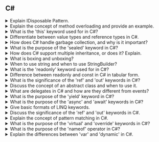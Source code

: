 ## C#

<details>
  <summary>Explain IDisposable Pattern.</summary>
  <br>
  The `IDisposable` pattern is a widely used pattern in C# for managing the cleanup and release of unmanaged resources in a deterministic manner. Unmanaged resources include objects such as file handles, database connections, network sockets, and other external resources that are not automatically managed by the .NET garbage collector. The `IDisposable` pattern allows developers to explicitly release these resources when they are no longer needed.

The pattern is implemented through the `IDisposable` interface, which declares a single method named `Dispose`. The `Dispose` method is responsible for releasing both managed and unmanaged resources. The pattern often involves implementing a finalizer (destructor) in case the `Dispose` method is not called explicitly.

Here's a typical implementation of the `IDisposable` pattern:

```csharp
public class ResourceHolder : IDisposable
{
    // Managed resources
    private bool disposed = false;

    // Unmanaged resources
    private IntPtr unmanagedResource;

    // Constructor
    public ResourceHolder()
    {
        // Acquire unmanaged resources
        unmanagedResource = AcquireUnmanagedResource();
    }

    // Dispose method
    public void Dispose()
    {
        Dispose(true);
        GC.SuppressFinalize(this);
    }

    // Destructor (finalizer)
    ~ResourceHolder()
    {
        Dispose(false);
    }

    // Protected Dispose method to be used by both Dispose and the finalizer
    protected virtual void Dispose(bool disposing)
    {
        if (!disposed)
        {
            if (disposing)
            {
                // Dispose of managed resources
            }

            // Dispose of unmanaged resources
            ReleaseUnmanagedResource(unmanagedResource);

            disposed = true;
        }
    }

    // Method to acquire unmanaged resources
    private IntPtr AcquireUnmanagedResource()
    {
        // Logic to acquire unmanaged resources
        return IntPtr.Zero;
    }

    // Method to release unmanaged resources
    private void ReleaseUnmanagedResource(IntPtr resource)
    {
        // Logic to release unmanaged resources
    }
}
```

In this example:

- The `ResourceHolder` class implements the `IDisposable` interface.
- The constructor (`ResourceHolder`) acquires unmanaged resources.
- The `Dispose` method is responsible for releasing both managed and unmanaged resources.
- The finalizer (destructor) is used to ensure that resources are released even if the `Dispose` method is not explicitly called. The finalizer calls `Dispose` with `disposing` set to `false` to release unmanaged resources only.

Usage of the `ResourceHolder` class:

```csharp
using (ResourceHolder resourceHolder = new ResourceHolder())
{
    // Use the resourceHolder object
} // Dispose method is automatically called when the object goes out of scope
```

By implementing the `IDisposable` pattern, developers can ensure proper cleanup of resources, leading to more predictable and efficient resource management in their applications. It is important for developers to use `using` statements or call the `Dispose` method explicitly to release resources in a timely manner.
  <br>
</details>

<details>
  <summary>Explain the concept of method overloading and provide an example.</summary>
  <br>
**Method overloading** is a feature in object-oriented programming (OOP) that allows a class to have multiple methods with the same name but different parameter lists. In other words, methods with the same name but different parameter types or numbers of parameters can coexist in the same class. This enables developers to provide multiple ways of calling a method based on the type or number of arguments passed.

### Example of Method Overloading in C#:

```csharp
public class Calculator
{
    // Method with two integer parameters
    public int Add(int a, int b)
    {
        return a + b;
    }

    // Overloaded method with three integer parameters
    public int Add(int a, int b, int c)
    {
        return a + b + c;
    }

    // Overloaded method with two double parameters
    public double Add(double a, double b)
    {
        return a + b;
    }
}

class Program
{
    static void Main()
    {
        Calculator calculator = new Calculator();

        // Using different overloaded methods
        int sumIntegers = calculator.Add(5, 10);
        int sumThreeIntegers = calculator.Add(2, 3, 5);
        double sumDoubles = calculator.Add(2.5, 3.7);

        Console.WriteLine($"Sum of integers: {sumIntegers}");
        Console.WriteLine($"Sum of three integers: {sumThreeIntegers}");
        Console.WriteLine($"Sum of doubles: {sumDoubles}");
    }
}
```

In this example:

- The `Calculator` class has three overloaded `Add` methods.
- The first `Add` method takes two integers, the second takes three integers, and the third takes two doubles.
- The methods have the same name (`Add`) but different parameter lists.
- Depending on the arguments provided when calling the `Add` method, the appropriate overloaded method is selected.

Output:
```
Sum of integers: 15
Sum of three integers: 10
Sum of doubles: 6.2
```

Method overloading provides the following benefits:

1. **Readability and Flexibility:**
   - It enhances code readability by allowing developers to use a common method name for related operations.
   - It provides flexibility in calling methods with different types or numbers of parameters, making the code more user-friendly.

2. **Avoiding Redundant Names:**
   - Instead of creating distinct method names for variations in parameters, overloading allows using a single name for related functionalities.

3. **Default Parameter Values:**
   - With method overloading, you can provide default values for some parameters, allowing users to omit certain arguments when calling the method.

Keep in mind that the compiler determines which overloaded method to invoke based on the number and types of arguments passed during the method call.
  <br>
</details>

<details>
  <summary>What is the 'this' keyword used for in C#?</summary>
  <br>
In C#, the `this` keyword is used to refer to the current instance of the class or structure. It is a reference to the current object on which a method or property is being invoked. The `this` keyword is particularly useful in scenarios where there might be ambiguity between instance variables and parameters with the same name.

Here are common uses of the `this` keyword in C#:

### 1. Differentiating between Instance Variables and Parameters:

```csharp
public class MyClass
{
    private int myField;

    // Constructor with parameter having the same name as the instance variable
    public MyClass(int myField)
    {
        // Use 'this' to refer to the instance variable
        this.myField = myField;
    }

    public void DisplayValue()
    {
        // Use 'this' to refer to the instance variable
        Console.WriteLine($"Value of myField: {this.myField}");
    }
}
```

### 2. Invoking Other Constructors (Constructor Chaining):

```csharp
public class Person
{
    public string Name { get; set; }
    public int Age { get; set; }

    // Constructor chaining using 'this'
    public Person(string name) : this(name, 0)
    {
        // Additional initialization logic if needed
    }

    // Main constructor
    public Person(string name, int age)
    {
        this.Name = name;
        this.Age = age;
    }
}
```

### 3. Returning the Current Instance (Fluent Interface):

```csharp
public class Calculator
{
    private int result;

    public Calculator Add(int value)
    {
        this.result += value;
        return this; // Return the current instance for method chaining
    }

    public Calculator Subtract(int value)
    {
        this.result -= value;
        return this; // Return the current instance for method chaining
    }

    public int GetResult()
    {
        return this.result;
    }
}
```

### 4. Using 'this' in Extension Methods:

```csharp
public static class StringExtensions
{
    public static string CustomMethod(this string input)
    {
        // 'this' is used to extend the String class
        return "Custom method result: " + input;
    }
}
```

In the examples above, the `this` keyword helps disambiguate between instance variables and parameters, enables constructor chaining, facilitates the creation of fluent interfaces, and is used in extension methods to extend existing classes.

Keep in mind that while the use of `this` can improve code clarity in certain situations, it is not always required, and its usage is a matter of preference and style.
  <br>
</details>

<details>
  <summary>Differentiate between value types and reference types in C#.</summary>
  <br>

### Differences Between Value Types and Reference Types

| Factors             | Value Types                                   | Reference Types                               |
|---------------------|-----------------------------------------------|-----------------------------------------------|
| Storage             | Stored directly in memory locations            | Stored as a reference to a memory location     |
| Memory Allocation   | Allocated on stack or inline within objects    | Allocated on the managed heap                 |
| Size                | Generally smaller in size                       | Larger in size, due to overhead               |
| Copy Behavior       | Copy contains the actual value (deep copy)     | Copy contains a reference (shallow copy)      |
| Performance         | Faster access due to stack allocation          | Slightly slower due to indirection and heap   |
| Nullability         | Cannot be null                                 | Can be null (reference can point to null)     |
| Examples            | int, float, bool, enum, struct                 | class, interface, delegate, object            |
| Default Value       | Has default values (e.g., 0 for int)           | Null is the default value for reference types |

  <br>
</details>

<details>
  <summary>How does C# handle garbage collection, and why is it important?</summary>
  <br>
**Garbage collection** in C# is an automatic memory management process that involves identifying and reclaiming memory that is no longer in use by the program. Instead of requiring developers to explicitly allocate and deallocate memory, C# relies on the .NET Common Language Runtime (CLR) to perform garbage collection. Here's how garbage collection works in C#:

### Garbage Collection Process:

1. **Memory Allocation:**
   - When objects are created in C#, memory is allocated for them on the managed heap.

2. **Reference Tracking:**
   - The CLR keeps track of references to objects during program execution. A reference is a pointer or handle to an object.

3. **Detecting Unreachable Objects:**
   - Periodically, the garbage collector identifies objects that are no longer reachable or referenced by the program. These are considered garbage.

4. **Mark and Sweep:**
   - The garbage collector performs a process known as "mark and sweep":
     - It marks reachable objects by traversing the object graph starting from known roots (such as global and local variables, static fields, and CPU registers).
     - It sweeps through the heap, reclaiming memory occupied by objects that were not marked as reachable.

5. **Memory Reclamation:**
   - The memory occupied by the unreachable objects is freed, making it available for future allocations.

### Why Garbage Collection is Important:

1. **Automatic Memory Management:**
   - Garbage collection eliminates the need for explicit memory management (e.g., manual allocation and deallocation), reducing the likelihood of memory leaks and memory-related bugs.

2. **Prevention of Dangling Pointers:**
   - Dangling pointers, which point to memory that has been deallocated, can lead to unpredictable behavior. Garbage collection helps prevent issues related to dangling pointers.

3. **Enhanced Productivity:**
   - Developers can focus more on application logic and features rather than manual memory management. This leads to increased productivity and shorter development cycles.

4. **Avoidance of Memory Leaks:**
   - Memory leaks, caused by unreleased memory, can gradually degrade an application's performance. Garbage collection helps prevent memory leaks by automatically reclaiming unused memory.

5. **Dynamic Memory Allocation:**
   - Garbage collection allows for efficient and dynamic memory allocation. Objects can be created and used without concerns about explicitly freeing up memory when they are no longer needed.

6. **Scalability:**
   - Automatic garbage collection is especially beneficial for large-scale applications and systems where manual memory management would be error-prone and impractical.

### Tuning and Optimization:

While garbage collection is automatic, developers can influence and optimize its behavior in certain scenarios. Techniques include:

- **Finalizers and IDisposable:** Developers can implement finalizers (destructors) or implement the `IDisposable` interface for more deterministic resource cleanup. However, relying solely on finalizers can lead to less predictable results due to the non-deterministic nature of finalization.

- **Generations:** The .NET garbage collector uses a generational approach, dividing objects into three generations (young, middle-aged, and old) based on their lifetime. Most objects die quickly, and frequent collections occur in the younger generation. This generational approach enhances garbage collection efficiency.

- **GC.Collect Method:** Developers can manually trigger garbage collection using the `GC.Collect` method. However, this is generally discouraged, and the garbage collector is designed to operate automatically.

Garbage collection is a critical aspect of the .NET runtime, contributing to the reliability, security, and performance of C# applications. It allows developers to build robust and scalable software without the burden of explicit memory management.
  <br>
</details>

<details>
  <summary>What is the purpose of the 'sealed' keyword in C#?</summary>
  <br>
- **Purpose of the `sealed` Keyword in C#:**
    - The `sealed` keyword is used to restrict the inheritance of a class or the overriding of a method by indicating that it cannot be further derived or overridden.
    - It serves as a way to prevent further modification or extension of a class or the overriding of specific methods.

- **Usage Examples:**
    - Sealing a Class:
        ```csharp
        public sealed class SealedClass
        {
            // Class members and methods
        }
        ```
    - Sealing a Method:
        ```csharp
        public class BaseClass
        {
            public sealed override void SomeMethod()
            {
                // Method implementation
            }
        }
        ```

- **Benefits of `sealed`:**
    - **Preventing Further Inheritance:**
        - Ensures that a class cannot serve as a base class for any other class.
    - **Method Stability:**
        - Guarantees that a sealed method cannot be further overridden in derived classes, providing stability in the behavior of the method.
    - **Security and Design Intent:**
        - Clearly communicates the design intent to prevent modification, extension, or overriding, contributing to code security and maintainability.

- **Considerations:**
    - Sealing a class or method should be done thoughtfully, considering the future use and potential extension points of the code.
    - Overuse of sealing may limit the extensibility of the code, so it should be applied judiciously.

- **Notes:**
    - The `sealed` keyword can be applied to classes, methods, properties, and indexers.
    - Attempting to inherit from a sealed class or override a sealed method results in a compilation error.

- **Example Scenario:**
    - Sealing a method in a base class to ensure that it cannot be overridden by derived classes, providing a stable behavior that should not be modified in subclasses.

```csharp
public class BaseClass
{
    public sealed override void SomeMethod()
    {
        // Method implementation
    }
}

public class DerivedClass : BaseClass
{
    // Attempting to override 'SomeMethod' here would result in a compilation error.
}
```

In summary, the `sealed` keyword in C# is used to restrict further inheritance or method overriding, providing a way to communicate design intent, enhance code security, and ensure stability in the behavior of classes and methods. It is applied to classes, methods, properties, or indexers to control the extensibility of code elements.
  <br>
</details>

<details>
  <summary>How does C# support multiple inheritance, or does it? Explain.</summary>
  <br>
In C#, interfaces play a crucial role in achieving a form of multiple inheritance. Multiple inheritance refers to the ability of a class to inherit from more than one class. While C# does not support multiple class inheritance, it allows a class to implement multiple interfaces, achieving a similar outcome. This enables a class to inherit behavior from multiple sources, promoting code reuse and flexibility.

### Role of Interfaces in Achieving Multiple Inheritance:

1. **Definition of a Contract:**
   - An interface in C# defines a contract, specifying a set of method signatures, properties, events, or indexers without providing any implementation.
   - Interfaces declare what a class that implements them must do, creating a common set of functionalities.

   ```csharp
   public interface IDrawable
   {
       void Draw();
   }

   public interface IMovable
   {
       void Move();
   }
   ```

2. **Implementation by Classes:**
   - Classes in C# can implement multiple interfaces by providing concrete implementations for the methods declared in those interfaces.
   - This allows a class to inherit behavior from multiple sources, achieving a form of multiple inheritance.

   ```csharp
   public class Circle : IDrawable, IMovable
   {
       public void Draw() { /* Implementation for drawing a circle */ }
       public void Move() { /* Implementation for moving a circle */ }
   }
   ```

3. **Usage in Class Hierarchy:**
   - A class can implement any number of interfaces, providing a flexible way to extend its behavior beyond the constraints of single class inheritance.

   ```csharp
   public class Square : IDrawable, IMovable
   {
       public void Draw() { /* Implementation for drawing a square */ }
       public void Move() { /* Implementation for moving a square */ }
   }
   ```

4. **Interface Hierarchies:**
   - Interfaces themselves can inherit from other interfaces, creating an interface hierarchy.
   - This enables the definition of common functionalities in base interfaces, which are then inherited by derived interfaces.

   ```csharp
   public interface IShape
   {
       void Draw();
   }

   public interface IMovableShape : IShape
   {
       void Move();
   }
   ```

5. **Polymorphism and Flexibility:**
   - By implementing multiple interfaces, a class can be used polymorphically through any of its interface types.
   - This enhances flexibility and adaptability, allowing a class to conform to various contracts and supporting different types of behavior.

   ```csharp
   IDrawable drawableCircle = new Circle();
   IMovable movableSquare = new Square();
   ```

In the examples above, the interfaces `IDrawable` and `IMovable` define specific behaviors, and classes like `Circle` and `Square` implement these interfaces. This allows instances of these classes to be used wherever the corresponding interface type is expected.

While C# doesn't support multiple class inheritance, the use of interfaces provides a mechanism for achieving a form of multiple inheritance, promoting code reuse, maintainability, and extensibility. It also aligns with the principles of object-oriented design, such as encapsulation and polymorphism.
  <br>
</details>

<details>
  <summary>What is boxing and unboxing?</summary>
  <br>
**Boxing and Unboxing in C#**

**Boxing:**
- **Definition:** Boxing is the process of converting a value type to the type object or any interface type implemented by this value type.
- **Syntax:** `object boxedValue = (object)intValue;`
- **Example:** `int intValue = 42; object boxedValue = intValue;`

**Unboxing:**
- **Definition:** Unboxing is the process of converting the boxed value type back to its original value type.
- **Syntax:** `int unboxedValue = (int)boxedValue;`
- **Example:** `int unboxedValue = (int)boxedValue;`

**Differences:**

| Factor                 | Boxing                                    | Unboxing                                  |
|------------------------|-------------------------------------------|-------------------------------------------|
| **Operation Type**     | Converts a value type to a reference type. | Converts a reference type back to a value type. |
| **Syntax**             | `object boxedValue = (object)intValue;`   | `int unboxedValue = (int)boxedValue;`      |
| **Example**            | `int intValue = 42; object boxedValue = intValue;` | `int unboxedValue = (int)boxedValue;`     |
| **Performance**        | Involves creating a new object on the heap, which may have a performance cost. | Generally faster than boxing, as it directly extracts the value. |
| **Use Cases**          | Commonly used when dealing with collections or scenarios requiring reference types. | Commonly used when retrieving values from collections or objects. |
| **Type Safety**        | Type safety is maintained during boxing.   | Type safety is ensured during unboxing.   |

  <br>
</details>

<details>
  <summary>When to use string and when to use StringBuilder?</summary>
  <br>

| Aspect                     | `string`                                    | `StringBuilder`                                            |
|----------------------------|----------------------------------------------|-------------------------------------------------------------|
| Mutability                 | Immutable (Cannot be modified after creation)| Mutable (Supports modification without creating new objects) |
| Performance                | Concatenation creates new string instances   | Efficient for frequent string modifications                 |
| Memory Allocation          | Creates new strings on every modification    | Modifies existing buffer, reducing memory overhead           |
| Usage                      | Ideal for static or infrequently changing text| Suitable for dynamic or frequently changing text             |
| Efficiency in Concatenation| Inefficient for frequent concatenation       | Efficient due to in-place modification of the buffer        |
| Concurrency                | Thread-safe due to immutability              | Not inherently thread-safe                                   |
| Syntax Clarity             | Straightforward and simple syntax            | More complex syntax for manipulation and appending           |
| Recommended Use Cases      | Static or less frequently changing content   | Frequent string manipulation, concatenation, or editing      |

  <br>
</details>

<details>
  <summary>What is the 'readonly' keyword used for in C#?</summary>
  <br>
In C#, the `readonly` keyword is used to declare a member (usually a field) that can only be assigned a value during its declaration or within the constructor of the containing class. Once a `readonly` member is assigned a value, it cannot be modified. The primary significance of the `readonly` keyword lies in creating immutable fields and promoting better code safety, especially for constants or values that should not be changed after initialization.

Here are the key aspects of the significance of the `readonly` keyword:

1. **Immutable Fields:**
   - `readonly` fields are immutable, meaning that their values cannot be changed once they are set. This is particularly useful for constants or values that should remain constant throughout the lifetime of an object.

   ```csharp
   public class Example
   {
       public readonly int ConstantValue;

       public Example(int value)
       {
           ConstantValue = value; // Can only be assigned in the constructor
       }
   }
   ```

2. **Initialization at Declaration or in Constructor:**
   - A `readonly` field can be assigned a value either at the time of declaration or within the constructor of the containing class. Once assigned, the value cannot be modified.

   ```csharp
   public class Example
   {
       public readonly int ConstantValue = 42; // Initialized at declaration

       public Example(int value)
       {
           ConstantValue = value; // Assigned in the constructor
       }
   }
   ```

3. **Compile-Time Constants:**
   - `readonly` fields are evaluated at compile time, and their values become constants for the lifetime of the object or class. This is in contrast to regular fields, which are evaluated at runtime.

   ```csharp
   public class Constants
   {
       public const int CompileTimeConstant = 100;
       public readonly int RuntimeConstant;

       public Constants(int value)
       {
           RuntimeConstant = value; // Assigned at runtime, but cannot be changed afterward
       }
   }
   ```

4. **Thread Safety:**
   - `readonly` fields contribute to thread safety in scenarios where multiple threads may be accessing an object. Since the value of a `readonly` field cannot be changed after initialization, it reduces the chances of data inconsistencies in a multi-threaded environment.

   ```csharp
   public class ThreadSafeExample
   {
       public readonly int ThreadSafeValue;

       public ThreadSafeExample(int value)
       {
           ThreadSafeValue = value;
       }
   }
   ```

5. **Better Code Clarity:**
   - The use of `readonly` provides clarity in the code, indicating to developers that the value of the field should not be modified after initialization. This can make the code more maintainable and help prevent accidental modifications.

   ```csharp
   public class Constants
   {
       public readonly int MaxValue = 100;
       // ...
   }
   ```

In summary, the `readonly` keyword is significant in C# for creating immutable fields, constants, and values that should remain constant after initialization. It contributes to code safety, thread safety, and better code clarity by explicitly stating the intention that the value of the field should not be modified.
  <br>
</details>

<details>
  <summary>Difference between readonly and const in C# in tabular form.</summary>
  <br>

| Factor                    | `readonly`                            | `const`                                |
|---------------------------|---------------------------------------|----------------------------------------|
| **Type of Value**          | Allows non-primitive types (e.g., class instances, arrays). | Limited to compile-time constants (primitive types, enums, strings). |
| **Initialization**         | Can be initialized at runtime within the constructor.   | Must be initialized at the time of declaration. |
| **Modification**           | Can have different values for each instance and can be modified after object creation. | Has a fixed, unchangeable value for all instances and is implicitly `static`. |
| **Scope**                  | Instance-level. Each instance of the class can have a different value. | Class-level. Same value is shared across all instances and is part of the type itself. |
| **Use with Methods**       | Can be used with methods to perform complex initialization logic. | Cannot be used with methods; intended for simple, constant values. |
| **Compile-Time Constant**  | Evaluated at runtime, and its value can be set in the constructor. | Evaluated at compile time, and its value must be known at compile time. |

**When to Use:**

- **Use `readonly` When:**
  - You need a value that can be determined or initialized at runtime.
  - You want each instance of the class to potentially have a different value.
  - You want the flexibility to initialize the value in the constructor.

- **Use `const` When:**
  - You have a value that is known at compile time and will not change.
  - You want a constant value that is shared across all instances of the class.
  - You want to enforce a compile-time constant, especially for primitive types or simple values.

  <br>
</details>

<details>
  <summary>What is the significance of the 'ref' and 'out' keywords in C#?</summary>
  <br>
Sure, here's the information about the `ref` and `out` keywords in Markdown format:

### **Significance of `ref` and `out` Keywords in C#**

- Both `ref` and `out` are keywords used to pass arguments to methods by reference instead of by value.
  
- **`ref` Keyword:**

    - Used to pass a reference of a variable to a method, allowing the method to modify the variable's value.
    
    - Requires the variable to be initialized before passing it to the method.
    
    - Changes made to the parameter inside the method affect the original variable outside the method.
    
    - Used for both input and output purposes.
    
    - Example:
      ```csharp
      void Increment(ref int number)
      {
          number++;
      }
      
      int value = 5;
      Increment(ref value);
      // 'value' will be 6 after the method call.
      ```

- **`out` Keyword:**

    - Used specifically for output parameters; doesn't require the variable to be initialized before passing it to the method.
    
    - The method is responsible for initializing the output parameter before returning.
    
    - Changes made to the parameter inside the method are reflected in the original variable outside the method.
    
    - Used for output purposes only.
    
    - Example:
      ```csharp
      void GetValues(out int x, out int y)
      {
          x = 10;
          y = 20;
      }
      
      int a, b;
      GetValues(out a, out b);
      // 'a' will be 10 and 'b' will be 20 after the method call.
      ```

- **Differences between `ref` and `out`:**

|                       | `ref`                               | `out`                              |
|-----------------------|-------------------------------------|------------------------------------|
| **Initialization**    | Variable must be initialized before passing. | No need to initialize before passing; method initializes within. |
| **Inside the Method** | Can use the value of the variable passed. | Must initialize the variable within the method before using it. |
| **Usage**             | Used for both input and output purposes. | Used specifically for output parameters. |

Using these keywords allows methods to interact with variables directly, enabling modifications to the original values and facilitating more flexible parameter passing in C#.
  <br>
</details>

<details>
  <summary>Discuss the concept of an abstract class and when to use it.</summary>
  <br>An **abstract class** in C# is a class that cannot be instantiated on its own and is meant to be subclassed by other classes. Abstract classes serve as a blueprint for other classes, providing a common base for related classes while allowing for certain methods to be left abstract (i.e., without implementation). Abstract classes can have both abstract and non-abstract (concrete) members, making them versatile in defining a common structure for derived classes.

### Key Characteristics of Abstract Classes:

1. **Cannot Be Instantiated:**
   - An abstract class cannot be instantiated directly. It exists solely for providing a common base for derived classes.

2. **May Contain Abstract Methods:**
   - Abstract classes can declare abstract methods, which are methods without a body. Subclasses must provide concrete implementations for these abstract methods.

3. **Can Contain Concrete Members:**
   - Abstract classes can also contain non-abstract (concrete) methods, properties, fields, and other members. These members may have an implementation.

4. **Supports Constructors:**
   - Abstract classes can have constructors, and they can be used to initialize common fields or perform other initialization tasks.

### Example of an Abstract Class:

```csharp
public abstract class Shape
{
    // Abstract method - to be implemented by derived classes
    public abstract double CalculateArea();

    // Concrete method
    public void Display()
    {
        Console.WriteLine("This is a shape.");
    }
}
```

### When to Use Abstract Classes:

1. **Common Base Class:**
   - Use an abstract class when you want to provide a common base for multiple related classes. Abstract classes are suitable for situations where a group of classes share common characteristics and behaviors.

2. **Enforce a Contract:**
   - Abstract classes can declare abstract methods, enforcing a contract that derived classes must implement. This helps ensure that certain behaviors are defined consistently across all subclasses.

3. **Partial Implementation:**
   - When you want to provide a partial implementation of a class, where some methods have a common implementation in the base class, and others are left abstract for customization in derived classes.

4. **Code Reusability:**
   - Abstract classes support code reusability by allowing derived classes to inherit common functionality. This helps avoid duplicating code across multiple classes.

5. **Polymorphism:**
   - Abstract classes contribute to polymorphism. Instances of derived classes can be treated as instances of the abstract base class, providing a level of abstraction and flexibility in designing class hierarchies.

### Example Use Case:

```csharp
public class Circle : Shape
{
    private double radius;

    // Constructor
    public Circle(double radius)
    {
        this.radius = radius;
    }

    // Implementation of abstract method
    public override double CalculateArea()
    {
        return Math.PI * radius * radius;
    }
}
```

In this example, the `Shape` abstract class serves as a common base for various shapes. The `Circle` class inherits from `Shape` and provides a concrete implementation for the abstract method `CalculateArea`.

In summary, use abstract classes when you want to define a common base with both abstract and concrete members for derived classes. They are particularly useful for organizing and structuring related classes in an inheritance hierarchy.
  <br>
</details>

<details>
  <summary>What are delegates in C# and how are they different from events?</summary>
  <br>
In C#, a **delegate** is a type that represents references to methods with a particular signature. Delegates are used to create and manipulate references to methods, allowing for a level of indirection when calling methods. Delegates are particularly useful in scenarios where you want to pass methods as arguments or have callbacks in your code.

On the other hand, an **event** is a special type of delegate that is often used to implement the observer design pattern. Events provide a way for one class (the publisher) to notify other classes (subscribers or listeners) when something of interest happens. Events are built on top of delegates and provide an encapsulated way to handle callbacks without exposing the delegate directly.

Here are key points differentiating delegates from events in C#:

### Delegates:

1. **Declaration:**
   - Delegates are declared using the `delegate` keyword, specifying the method signature that the delegate can reference.

    ```csharp
    public delegate void MyDelegate(int x, int y);
    ```

2. **Instantiation:**
   - Delegates are instantiated by creating an instance of the delegate type and assigning a reference to a method that matches the delegate's signature.

    ```csharp
    MyDelegate delegateInstance = SomeMethod;
    ```

3. **Invocation:**
   - Delegates can be invoked using the `Invoke` method or, more commonly, using the delegate instance as if it were a method call.

    ```csharp
    delegateInstance(10, 20); // Invoking the delegate
    ```

4. **Multicast Delegates:**
   - Delegates support multicast, meaning that a single delegate instance can reference multiple methods, and all of them will be invoked when the delegate is called.

    ```csharp
    MyDelegate multiDelegate = SomeMethod1;
    multiDelegate += SomeMethod2;
    multiDelegate(10, 20); // Both SomeMethod1 and SomeMethod2 are invoked
    ```

### Events:

1. **Declaration:**
   - Events are declared using the `event` keyword along with a delegate type. The delegate type defines the signature of the methods that can be subscribed to the event.

    ```csharp
    public event MyDelegate MyEvent;
    ```

2. **Subscription and Unsubscription:**
   - Events are designed to be subscribed to and unsubscribed from using the `+=` and `-=` operators. This is to ensure that only authorized classes can subscribe or unsubscribe from the event.

    ```csharp
    instance.MyEvent += SomeEventHandler;
    instance.MyEvent -= SomeEventHandler;
    ```

3. **Invocation:**
   - Events can only be invoked from within the class that declares the event. This is to ensure that the class maintains control over when the event is raised.

    ```csharp
    MyEvent?.Invoke(10, 20); // Null-conditional operator used to avoid null reference exception
    ```

4. **Encapsulation:**
   - Events encapsulate the delegate, preventing external classes from directly modifying the delegate or invoking it from outside the declaring class.

### Example:

Here is a simple example demonstrating the use of a delegate and an event:

```csharp
public delegate void MyDelegate(int x, int y);

public class MyClass
{
    public event MyDelegate MyEvent;

    public void InvokeEvent(int x, int y)
    {
        MyEvent?.Invoke(x, y);
    }
}

public class Program
{
    static void Main()
    {
        MyClass instance = new MyClass();
        instance.MyEvent += SomeEventHandler;

        // Using the delegate directly
        MyDelegate delegateInstance = SomeEventHandler;
        delegateInstance(10, 20);

        // Using the event
        instance.InvokeEvent(30, 40);
    }

    static void SomeEventHandler(int x, int y)
    {
        Console.WriteLine($"Event handled: {x}, {y}");
    }
}
```

In this example, `MyDelegate` is a delegate type, and `MyClass` declares an event named `MyEvent` of type `MyDelegate`. The `SomeEventHandler` method is then subscribed to both the delegate and the event, demonstrating the use of both constructs. The key difference lies in the encapsulation and access control provided by events, making them suitable for implementing observer patterns and decoupling components in a more controlled manner.
  <br>
</details>

<details>
  <summary>What is the purpose of the 'yield' keyword in C#?</summary>
  <br>
The `yield` keyword in C# is used in the context of iterator methods to simplify the process of creating and working with sequences of data. It allows developers to create iterators without having to implement the complete logic for generating all elements in advance. Instead, elements are generated on-the-fly as the iterator is iterated.

### Purpose of `yield`:

1. **Lazy Evaluation:**
   - The primary purpose of `yield` is to enable lazy evaluation. Instead of generating an entire sequence of elements upfront and storing them in memory, `yield` allows the elements to be generated one at a time, on-demand, as the iterator is iterated.

2. **Simplified Iterator Implementation:**
   - `yield` simplifies the implementation of iterators by allowing the developer to write code that looks like a regular loop but is processed incrementally. This makes it easier to read and maintain code for iterating over large datasets or generating sequences with complex logic.

3. **Efficient Memory Usage:**
   - By using `yield`, memory consumption is reduced because elements are generated only when needed. This is particularly useful when dealing with large datasets or when generating infinite sequences.

4. **State Preservation:**
   - The `yield` keyword maintains the state of the iterator between calls. When the iterator is paused, it retains its state, allowing it to resume execution where it left off. This is crucial for iterators that involve complex logic or external resources.

5. **Support for Asynchronous Programming:**
   - In addition to its use in synchronous iterator methods, `yield` can be used in asynchronous iterator methods (introduced in C# 8.0) to simplify the asynchronous generation of sequences.

### Basic Usage:

The `yield` keyword is used within an iterator method, which is a method that returns an `IEnumerable<T>` or `IEnumerator<T>`. The method contains one or more `yield` statements that produce elements in the sequence.

```csharp
public IEnumerable<int> GenerateSequence()
{
    yield return 1;
    yield return 2;
    yield return 3;
    // ...
}
```

### Example: Generating Fibonacci Sequence:

```csharp
public IEnumerable<int> GenerateFibonacci(int count)
{
    int a = 0, b = 1;

    for (int i = 0; i < count; i++)
    {
        yield return a;
        int temp = a;
        a = b;
        b = temp + b;
    }
}
```

In this example, the `GenerateFibonacci` method uses `yield` to generate the Fibonacci sequence lazily, only producing the elements as they are requested.

### Use in Asynchronous Programming (C# 8.0 and later):

```csharp
public async IAsyncEnumerable<int> GenerateAsyncSequence()
{
    for (int i = 0; i < 5; i++)
    {
        await Task.Delay(100); // Simulate asynchronous operation
        yield return i;
    }
}
```

In asynchronous iterator methods, `yield return` can be used to asynchronously generate elements, making it easier to work with asynchronous sequences.

In summary, the `yield` keyword in C# is a powerful tool for simplifying the creation of iterators, enabling lazy evaluation, and improving memory efficiency. It is particularly valuable when dealing with large datasets, complex logic, or when implementing generators for sequences.
  <br>
</details>

<details>
  <summary>What is the purpose of the 'async' and 'await' keywords in C#?</summary>
  <br>
The `async` and `await` keywords in C# are used to simplify asynchronous programming by providing a more natural and readable way to work with asynchronous operations. They were introduced in C# 5.0 to make it easier for developers to write code that involves asynchronous operations, such as I/O-bound or CPU-bound tasks, without blocking the execution thread.

### Purpose of `async` and `await`:

1. **Asynchronous Programming:**
   - The primary purpose of `async` and `await` is to enable asynchronous programming in C#. Asynchronous programming allows tasks to run concurrently without blocking the main thread, improving the responsiveness of applications, especially in scenarios involving I/O operations, network requests, or long-running computations.

2. **Non-Blocking Execution:**
   - By using `await`, the control flow is not blocked during the execution of asynchronous operations. This allows the application to remain responsive while waiting for the completion of tasks, avoiding the need for unnecessary thread blocking.

3. **Readability and Maintainability:**
   - `async` and `await` make asynchronous code more readable and maintainable. The code structure resembles synchronous code, making it easier for developers to reason about the flow of execution.

4. **Sequential-Looking Code:**
   - Asynchronous code using `await` appears to be sequential, even though it allows other tasks to execute during periods of waiting. This helps developers write code that looks similar to synchronous code, reducing the cognitive load associated with asynchronous programming.

5. **Exception Handling:**
   - `async` and `await` simplify exception handling in asynchronous code. Exceptions thrown in asynchronous methods are propagated correctly, making it easier to handle errors.

### Basic Usage:

1. **`async` Modifier:**
   - The `async` modifier is used to define asynchronous methods. An asynchronous method is a method that contains one or more `await` expressions.

    ```csharp
    public async Task MyAsyncMethod()
    {
        // Asynchronous operations using await
        await SomeAsyncOperation();
        // ...
    }
    ```

2. **`await` Operator:**
   - The `await` operator is used to asynchronously wait for the completion of a task. It can be applied to tasks returned by asynchronous methods, allowing the code to continue when the awaited task completes.

    ```csharp
    public async Task<int> AddAsync(int a, int b)
    {
        // Asynchronously wait for the result of the addition
        int result = await PerformAdditionAsync(a, b);
        return result;
    }
    ```

### Example: Asynchronous Web Request:

```csharp
public async Task<string> DownloadWebPageAsync(string url)
{
    using (HttpClient httpClient = new HttpClient())
    {
        // Asynchronously send an HTTP request and wait for the response
        HttpResponseMessage response = await httpClient.GetAsync(url);

        // Asynchronously read the content of the response
        string content = await response.Content.ReadAsStringAsync();

        return content;
    }
}
```

In this example, `DownloadWebPageAsync` is an asynchronous method that downloads the content of a web page asynchronously. The `await` keyword is used to wait for the completion of the asynchronous HTTP request and the asynchronous reading of the response content.

In summary, `async` and `await` keywords in C# simplify asynchronous programming, making it more readable and maintainable. They provide a convenient way to work with asynchronous operations, allowing developers to write code that appears sequential while leveraging the benefits of non-blocking execution.
  <br>
</details>

<details>
  <summary>Give basic formats of LINQ keywords.</summary>
  <br>
**Language Integrated Query (LINQ)** is a feature in C# that allows developers to express queries against collections, databases, XML, and other data sources in a language-integrated way. LINQ provides a unified syntax and programming model for querying and manipulating data, making it a powerful tool for working with diverse data sources.

### Key Concepts of LINQ:

1. **Unified Query Syntax:**
   - LINQ provides a consistent and unified query syntax regardless of the data source. This allows developers to use a common set of query operators to retrieve, transform, and filter data.

2. **Strongly Typed Queries:**
   - LINQ enables strongly typed queries, which means that the compiler checks the correctness of queries at compile time. This helps catch errors early in the development process.

3. **Integration with C# Language:**
   - LINQ is integrated into the C# language, allowing developers to write queries directly within C# code. This integration improves code readability and maintainability.

4. **Extensibility:**
   - LINQ is extensible, allowing developers to create custom query operators and providers for different data sources.

5. **Support for Various Data Sources:**
   - LINQ can be used to query a variety of data sources, including in-memory objects (IEnumerable<T>), databases (LINQ to SQL, LINQ to Entities), XML (LINQ to XML), and more.

### Example of LINQ with In-Memory Objects:

Consider a simple example where we have a list of integers, and we want to retrieve all even numbers greater than 5:

```csharp
using System;
using System.Linq;
using System.Collections.Generic;

class Program
{
    static void Main()
    {
        List<int> numbers = new List<int> { 2, 7, 4, 9, 6, 3, 8 };

        // LINQ query to retrieve even numbers greater than 5
        var result = from num in numbers
                     where num > 5 && num % 2 == 0
                     select num;

        // Display the result
        Console.WriteLine("Even numbers greater than 5:");
        foreach (var num in result)
        {
            Console.WriteLine(num);
        }
    }
}
```

In this example:

- `numbers` is a `List<int>` containing a collection of integers.
- The LINQ query uses the `from`, `where`, and `select` clauses to express the query.
- `where` filters the numbers based on the specified condition (greater than 5 and even).
- `select` projects the filtered numbers.

The output of the program will be:

```
Even numbers greater than 5:
6
8
```

This is a basic example, but LINQ queries can become more complex, involving joins, grouping, ordering, and other operations depending on the data source.

LINQ provides a powerful and expressive way to work with data, making it easier for developers to write queries and manipulate data in a consistent manner across different types of data sources.

LINQ (Language Integrated Query) in C# involves several keywords and clauses that form the syntax for constructing queries. Here are the basic formats of key LINQ keywords and clauses:

### Basic LINQ Query Syntax:

1. **`from` Clause:**
   - Used to specify the data source and the range variable (element variable).

    ```csharp
    from <range-variable> in <data-source>
    ```

    Example:
    ```csharp
    from student in students
    ```

2. **`where` Clause:**
   - Used to filter the data based on a specified condition.

    ```csharp
    where <condition>
    ```

    Example:
    ```csharp
    where student.Age > 18
    ```

3. **`select` Clause:**
   - Used to project or select data from the data source.

    ```csharp
    select <projection>
    ```

    Example:
    ```csharp
    select student.Name
    ```

### Full LINQ Query Syntax:

Putting it all together, a complete LINQ query might look like this:

```csharp
var query = from <range-variable> in <data-source>
            where <condition>
            select <projection>;
```

Example:

```csharp
var query = from student in students
            where student.Age > 18
            select student.Name;
```

### Extension Method Syntax (Method Chaining):

Alternatively, LINQ queries can be written using method chaining with extension methods. Here's the basic format:

```csharp
var query = <data-source>.<extension-methods>
```

Example:

```csharp
var query = students.Where(s => s.Age > 18).Select(s => s.Name);
```

### LINQ Join:

```csharp
var query = from <range-variable1> in <data-source1>
            join <range-variable2> in <data-source2> on <key1> equals <key2>
            select new { <projection> };
```

Example:

```csharp
var query = from student in students
            join course in courses on student.CourseId equals course.Id
            select new { student.Name, course.CourseName };
```

### LINQ Group By:

```csharp
var query = from <range-variable> in <data-source>
            group <range-variable> by <key> into <group-variable>
            select new { Key = <group-key>, Group = <group-variable> };
```

Example:

```csharp
var query = from student in students
            group student by student.Department into departmentGroup
            select new { Department = departmentGroup.Key, Students = departmentGroup };
```

These examples cover some of the fundamental LINQ keywords and clauses. LINQ provides a rich set of operators and methods for querying, filtering, grouping, and projecting data, making it a versatile and expressive language feature in C#.
  <br>
</details>

<details>
  <summary>Discuss the significance of the 'ref' and 'out' keywords in C#.</summary>
  <br>
  The `ref` and `out` keywords in C# are used to modify the behavior of parameters in method signatures. They are particularly useful when you need to pass arguments to methods in a way that allows the method to modify the values of the arguments. However, they are used in different contexts and have distinct purposes.

### `ref` Keyword:

1. **Two-Way Communication:**
   - The `ref` keyword indicates that a parameter is passed by reference, allowing the called method to modify the value of the parameter, and the changes are reflected back in the calling method.

2. **Initialization Requirement:**
   - When using `ref`, the variable being passed must be initialized before it is passed to the method.

3. **Example:**

    ```csharp
    void ModifyValue(ref int x)
    {
        x = x * 2;
    }

    // Usage
    int number = 5;
    ModifyValue(ref number);
    Console.WriteLine(number); // Output: 10
    ```

### `out` Keyword:

1. **Out Parameter:**
   - The `out` keyword is used to declare an output parameter. It is similar to `ref` in that it allows a method to modify the value of the parameter, but unlike `ref`, the parameter is not required to be initialized before being passed to the method. Instead, the called method is expected to assign a value to the parameter.

2. **Initialization Within the Method:**
   - The `out` parameter must be assigned a value within the method before the method exits.

3. **Example:**

    ```csharp
    void GetValues(out int a, out int b)
    {
        a = 10;
        b = 20;
    }

    // Usage
    int x, y;
    GetValues(out x, out y);
    Console.WriteLine(x); // Output: 10
    Console.WriteLine(y); // Output: 20
    ```

### Key Differences:

- **Initialization Requirement:**
   - With `ref`, the variable must be initialized before being passed to the method.
   - With `out`, the variable does not need to be initialized before being passed to the method, but the method must assign a value to the parameter before it exits.

- **Two-Way vs. Output:**
   - `ref` is used for two-way communication; changes made to the parameter within the method are reflected back in the calling method.
   - `out` is used specifically for output parameters; the method is expected to assign a value to the parameter before it exits.

- **Use Cases:**
   - `ref` is commonly used when you need to pass a variable to a method, allow the method to modify the variable, and reflect the changes in the calling method.
   - `out` is often used when a method needs to return multiple values, and those values need to be assigned within the method.

In summary, the `ref` and `out` keywords in C# provide a way to pass arguments to methods with the ability to modify the values of those arguments. `ref` is used for two-way communication, while `out` is used specifically for output parameters where the method assigns a value to the parameter.
  <br>
</details>

<details>
  <summary>Explain the concept of pattern matching in C#.</summary>
  <br>
Pattern matching is a feature introduced in C# 7.0 that allows developers to write more expressive and concise code when working with data structures. It enables you to check the shape or structure of data and conditionally extract information based on its structure. Pattern matching in C# includes several constructs such as switch expressions, the `is` expression, and the `switch` statement.

### Switch Expressions (C# 8.0 and later):

Switch expressions are an enhancement to the traditional switch statement. They provide a concise syntax for pattern matching and can be used to assign values based on patterns.

#### Example:

```csharp
public static string GetDayOfWeekName(DayOfWeek dayOfWeek)
{
    string dayName = dayOfWeek switch
    {
        DayOfWeek.Monday => "Monday",
        DayOfWeek.Tuesday => "Tuesday",
        DayOfWeek.Wednesday => "Wednesday",
        DayOfWeek.Thursday => "Thursday",
        DayOfWeek.Friday => "Friday",
        DayOfWeek.Saturday => "Saturday",
        DayOfWeek.Sunday => "Sunday",
        _ => throw new ArgumentException("Invalid day of week"),
    };

    return dayName;
}
```

In this example, the switch expression checks the value of `dayOfWeek` and returns the corresponding day name.

### `is` Expression:

The `is` expression is used for type checking and pattern matching. It allows you to test whether an expression can be cast to a specific type or matches a certain pattern.

#### Example:

```csharp
public static void DisplayShapeInfo(object shape)
{
    if (shape is Circle circle)
    {
        Console.WriteLine($"Circle with radius {circle.Radius}");
    }
    else if (shape is Rectangle rectangle)
    {
        Console.WriteLine($"Rectangle with dimensions {rectangle.Width}x{rectangle.Height}");
    }
    else
    {
        Console.WriteLine("Unknown shape");
    }
}
```

In this example, the `is` expression checks whether the `shape` object is of type `Circle` or `Rectangle` and performs the corresponding pattern match.

### Switch Statement (C# 7.0 and later):

The traditional switch statement in C# has been enhanced to support pattern matching.

#### Example:

```csharp
public static int GetStringLength(object obj)
{
    switch (obj)
    {
        case string str:
            return str.Length;
        case IEnumerable<char> charSequence:
            return charSequence.Count();
        case null:
            return 0;
        default:
            return -1;
    }
}
```

In this example, the switch statement checks different patterns for the `obj` parameter and returns the length based on the matched pattern.

### Tuple Patterns (C# 7.0 and later):

Tuple patterns allow you to destructure and match patterns within tuples.

#### Example:

```csharp
public static string GetCoordinateQuadrant((int x, int y) point)
{
    return point switch
    {
        (0, 0) => "Origin",
        (var x, var y) when x > 0 && y > 0 => "Quadrant I",
        (var x, var y) when x < 0 && y > 0 => "Quadrant II",
        (var x, var y) when x < 0 && y < 0 => "Quadrant III",
        (var x, var y) when x > 0 && y < 0 => "Quadrant IV",
        (_, _) => "On an axis",
    };
}
```

In this example, the tuple pattern matches different quadrants based on the values of `x` and `y` within the tuple.

Pattern matching in C# provides a more expressive and readable way to handle conditional logic based on the shape or structure of data. It enhances the ability to work with different types and structures in a more concise and type-safe manner.
  <br>
</details>

<details>
  <summary>What is the purpose of the 'virtual' and 'override' keywords in C#?</summary>
  <br>
**Purpose of 'virtual' and 'override' Keywords in C#:**

- The `virtual` keyword is used to declare a method, property, or indexer in a base class that can be overridden by derived classes. It indicates that the method is intended to be overridden in derived classes.

- The `override` keyword is used in a derived class to indicate that the method, property, or indexer being declared in the derived class is intended to override a virtual or abstract member declared in a base class.

**Key Differences:**

| Aspect                | `virtual`                                      | `override`                                        |
|-----------------------|------------------------------------------------|---------------------------------------------------|
| **Declaration**       | Used in a base class to declare a member.       | Used in a derived class to indicate overriding.    |
| **Usage**             | Declares a method, property, or indexer that    | Indicates that a member in the derived class      |
|                       | can be overridden in derived classes.          | is intended to override a virtual or abstract    |
|                       |                                                | member in the base class.                         |
| **Inheritance**       | Inherited by derived classes, but the base      | The overridden member must have the same         |
|                       | class provides a default implementation.       | signature (name, return type, and parameters).   |
| **Keyword Limitation**| Can be used with methods, properties, indexers, | Must be used specifically in derived classes    |
|                       | and events.                                    | to indicate intent to override.                   |
| **Modifier Options**  | Allows additional modifiers like `abstract`,   | Must use the `override` keyword along with       |
|                       | `new`, `override`, and `sealed`.               | the original member's access modifier.           |
| **Base Class Control**| The base class controls the default behavior   | The derived class provides a specific           |
|                       | and may provide a default implementation.      | implementation for the overridden member.       |
| **Compile-Time Check** | Type checking is performed at compile time.     | Type checking is performed at compile time.      |
| **Invocation**        | Invocation is determined at compile time based  | Invocation is determined at runtime based on    |
|                       | on the reference type.                         | the actual type of the object.                   |
| **Dynamic Dispatch**  | Dynamic dispatch is based on the reference     | Dynamic dispatch is based on the actual type    |
|                       | type of the object.                            | of the object.                                  |


In summary, `virtual` and `override` keywords in C# are crucial for achieving polymorphism through method overriding in object-oriented programming. `virtual` is used in a base class to declare a member that can be overridden, while `override` is used in a derived class to indicate the intent to provide a specific implementation for the overridden member. The differences between them lie in their roles during inheritance, compile-time checking, and dynamic dispatch.
  <br>
</details>

<details>
  <summary>What is the purpose of the 'nameof' operator in C#?</summary>
  <br>
In C#, the `nameof` operator is used to obtain the simple (unqualified) string name of a variable, type, or member. Its primary purpose is to provide a way to refer to the name of an entity in a type-safe manner, reducing the likelihood of errors due to changes in code.

Here's a basic example of using `nameof` with a variable:

```csharp
class Program
{
    static void Main()
    {
        int myVariable = 42;

        // Using nameof to get the name of the variable
        string variableName = nameof(myVariable);

        Console.WriteLine(variableName); // Output: myVariable
    }
}
```

One common use case is in scenarios where you want to raise property change notifications in data binding scenarios, especially when implementing the `INotifyPropertyChanged` interface. Instead of hardcoding property names as strings, which can lead to maintenance issues if the property name changes, you can use `nameof` to get the property name dynamically.

```csharp
class MyClass : INotifyPropertyChanged
{
    private string _myProperty;

    public string MyProperty
    {
        get { return _myProperty; }
        set
        {
            if (_myProperty != value)
            {
                _myProperty = value;
                OnPropertyChanged(nameof(MyProperty));
            }
        }
    }

    public event PropertyChangedEventHandler PropertyChanged;

    protected virtual void OnPropertyChanged(string propertyName)
    {
        PropertyChanged?.Invoke(this, new PropertyChangedEventArgs(propertyName));
    }
}
```

By using `nameof(MyProperty)` in the `OnPropertyChanged` method, you ensure that the property name is kept in sync with the actual property, making your code more maintainable. If you later rename `MyProperty`, the `nameof` operator will automatically update the string to match the new name.
  <br>
</details>

<details>
  <summary>Explain the differences between 'var' and 'dynamic' in C#.</summary>
  <br>
Certainly! Below is the comparison between `var` and `dynamic` in a markdown format:

### Differences between `var` and `dynamic` in C#

| Factors                  | `var`                                               | `dynamic`                                                  |
|--------------------------|------------------------------------------------------|-------------------------------------------------------------|
| **Usage**                | Used for implicitly typed local variables.            | Used for variables with types resolved at runtime.           |
| **Type Inference**       | Infers the type at compile time.                     | Defers type checking until runtime.                          |
| **Type Resolution**      | Resolved statically at compile time.                  | Resolved dynamically at runtime.                             |
| **Type Safety**          | Provides static typing with compile-time checks.      | Sacrifices compile-time type safety for runtime flexibility.  |
| **Type Changes**         | Type once inferred cannot change.                     | Type can change dynamically during runtime.                  |
| **Compile-Time Checks**  | Provides compile-time type checking.                  | Defers type checking until runtime, leading to runtime errors.|
| **Performance**          | Generally more efficient due to known types.          | May introduce runtime overhead due to late binding.          |
| **Code Readability**     | Promotes explicitness and readability in code.        | May reduce code readability due to dynamic nature.           |
| **Suitable Use Cases**   | Suitable when the type is known and inferred.         | Appropriate for scenarios with unknown or dynamic types.      |

### Example

```csharp
// Using 'var'
var result1 = 10 + 5;       // 'result1' is of type int.
var message = "Hello";      // 'message' is of type string.

// Using 'dynamic'
dynamic result2 = 10 + 5;   // 'result2' is of type dynamic.
dynamic dynamicVar = "Hello"; // 'dynamicVar' is of type dynamic.
```

This table and code example highlight the key differences between `var` and `dynamic` in C#. Choose `var` for statically inferred types at compile time, ensuring type safety, and `dynamic` for scenarios where type resolution is deferred to runtime and flexibility is paramount, though sacrificing some compile-time safety.
  <br>
</details>
